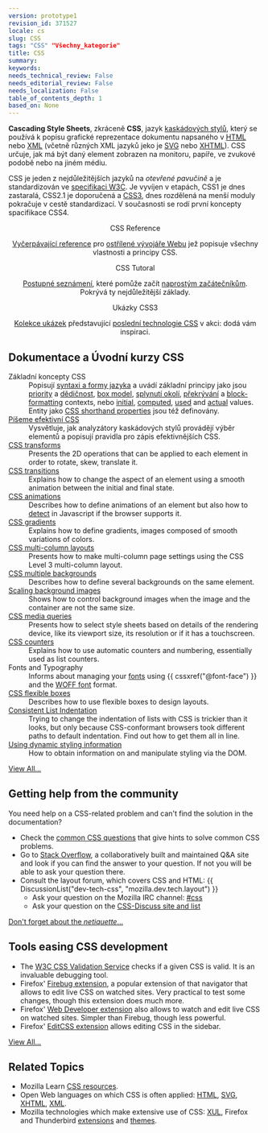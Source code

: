 ```yaml
---
version: prototype1
revision_id: 371527
locale: cs
slug: CSS
tags: "CSS" "Všechny_kategorie"
title: CSS
summary: 
keywords: 
needs_technical_review: False
needs_editorial_review: False
needs_localization: False
table_of_contents_depth: 1
based_on: None
---
```

<p><span class="seoSummary"><strong>Cascading Style Sheets</strong>, zkráceně <strong>CSS</strong>, jazyk <a href="/en-US/docs/DOM/stylesheet">kaskádových stylů</a>, který se používá k popisu grafické reprezentace dokumentu napsaného v <a href="/en-US/docs/HTML" title="The HyperText Mark-up Language">HTML</a></span> nebo <a href="/en-US/docs/XML" title="en-US/docs/XML">XML</a> (včetně různých XML jazyků jeko je <a href="/en-US/docs/SVG" title="en-US/docs/SVG">SVG</a> nebo <a href="/en-US/docs/XHTML" title="en-US/docs/XHTML">XHTML</a>)<span class="seoSummary">. CSS určuje, jak má být daný element zobrazen na monitoru, papíře, ve zvukové podobě nebo na jiném médiu.</span></p>
<p>CSS je jeden z nejdůležitějších jazyků na <em>otevřené pavučině</em> a je standardizován ve <a class="external" href="http://w3.org/Style/CSS/#specs">specifikaci W3C</a>. Je vyvíjen v etapách, CSS1 je dnes zastaralá, CSS2.1 je doporučená a <a href="/en-US/docs/CSS/CSS3" title="CSS3">CSS3</a>, dnes rozdělená na menší moduly pokračuje v cestě standardizací. V současnosti se rodí první koncepty spacifikace CSS4.</p>
<div style="margin:auto;text-align:center;">
  <div class="callout-box action-driven">
    <div>
      CSS Reference</div>
    <p><a href="/en-US/docs/CSS/CSS_Reference" title="en-US/docs/CSS/CSS_Reference">Vyčerpávající reference</a> pro <u>ostřílené vývojáře Webu</u> jež popisuje všechny vlastnosti a principy CSS.</p>
  </div>
  <div class="callout-box action-driven">
    <div>
      CSS Tutoral</div>
    <p><a href="/en-US/docs/CSS/Getting_Started" title="en-US/docs/CSS/Getting_Started">Postupné seznámení</a>, které pomůže začít <u>naprostým začátečníkům</u>. Pokrývá ty nejdůležitější základy.</p>
  </div>
  <div class="callout-box action-driven">
    <div>
      Ukázky CSS3</div>
    <p><a href="/en-US/demos/tag/tech:css3" title="https://developer.mozilla.org/en-US/demos/tag/tech:css3">Kolekce ukázek</a> představující <u>poslední technologie CSS</u> v akci: dodá vám inspiraci.</p>
  </div>
</div>
<div class="row topicpage-table">
  <div class="section">
    <h2 class="Documentation" id="Documentation" name="Documentation">Dokumentace a Úvodní kurzy CSS</h2>
    <dl>
      <dt>
        Základní koncepty CSS</dt>
      <dd>
        Popisují <a href="/en-US/docs/CSS/Syntax" title="/en-US/docs/CSS/Syntax">syntaxi a formy jazyka</a> a uvádí základní principy jako jsou <a href="/en-US/docs/CSS/Specificity" title="Specificity">priority</a> a <a href="/en-US/docs/CSS/inheritance" title="inheritance">dědičnost</a>, <a href="/en-US/docs/CSS/box_model" title="Box model">box model</a>, <a href="/en-US/docs/CSS/margin_collapsing" title="Margin collapsing">splynutí okolí</a>, <a href="/en-US/docs/CSS/Understanding_z-index/The_stacking_context" title="The stacking context">překrývání</a> a <a href="/en-US/docs/CSS/block_formatting_context" title="block formatting context">block-formatting</a> contexts, nebo <a href="/en-US/docs/CSS/initial_value" title="initial value">initial</a>, <a href="/en-US/docs/CSS/computed_value" title="computed value">computed</a>, <a href="/en-US/docs/CSS/used_value" title="used value">used</a> and <a href="/en-US/docs/CSS/actual_value" title="actual value">actual</a> values. Entity jako <a href="/en-US/docs/CSS/Shorthand_properties" title="CSS/Shorthand_properties">CSS shorthand properties</a> jsou též definovány.</dd>
      <dt>
        <a href="/en-US/docs/CSS/Writing_Efficient_CSS" title="CSS/Writing_Efficient_CSS">Píšeme efektivní CSS</a></dt>
      <dd>
        Vysvětluje, jak analyzátory kaskádových stylů provádějí výběr elementů a popisují pravidla pro zápis efektivnějších CSS.</dd>
      <dt>
        <a href="/en-US/docs/CSS/Tutorials/Using_CSS_transforms" title="How to use CSS3 Transforms (2D and 3D)">CSS transforms</a></dt>
      <dd>
        Presents the 2D operations that can be applied to each element in order to rotate, skew, translate it.</dd>
      <dt>
        <a href="/en-US/docs/CSS/Tutorials/Using_CSS_transitions" title="How to use a CSS transition">CSS transitions</a></dt>
      <dd>
        Explains how to change the aspect of an element using a smooth animation between the initial and final state.</dd>
      <dt>
        <a href="/en-US/docs/CSS/Tutorials/Using_CSS_animations" title="How to use a CSS animation">CSS animations</a></dt>
      <dd>
        Describes how to define animations of an element but also how to <a href="/en-US/docs/CSS/CSS_animations/Detecting_CSS_animation_support" title="https://developer.mozilla.org/en-US/docs/CSS/CSS_animations/Detecting_CSS_animation_support">detect</a> in Javascript if the browser supports it.</dd>
      <dt>
        <a href="/en-US/docs/CSS/Using_CSS_gradients" title="How to use CSS3 Gradients">CSS gradients</a></dt>
      <dd>
        Explains how to define gradients, images composed of smooth variations of colors.</dd>
      <dt>
        <a href="/en-US/docs/CSS/Using_CSS_multi-column_layouts" title="How to use CSS3 Multicol layout">CSS multi-column layouts</a></dt>
      <dd>
        Presents how to make multi-column page settings using the CSS Level 3 multi-column layout.</dd>
      <dt>
        <a href="/en-US/docs/CSS/Multiple_backgrounds" title="How to use the CSS3 multiple background feature">CSS multiple backgrounds</a></dt>
      <dd>
        Describes how to define several backgrounds on the same element.</dd>
      <dt>
        <a href="/en-US/docs/CSS/Scaling_background_images" title="CSS/Scaling_background_images">Scaling background images</a></dt>
      <dd>
        Shows how to control background images when the image and the container are not the same size.</dd>
      <dt>
        <a class="internal" href="/en-US/docs/CSS/Media_queries" title="How to use CSS3 Media Queries">CSS media queries</a></dt>
      <dd>
        Presents how to select style sheets based on details of the rendering device, like its viewport size, its resolution or if it has a touchscreen.</dd>
      <dt>
        <a href="/en-US/docs/CSS_Counters" title="CSS Counters">CSS counters</a></dt>
      <dd>
        Explains how to use automatic counters and numbering, essentially used as list counters.</dd>
      <dt>
        Fonts and Typography</dt>
      <dd>
        Informs about managing your <a href="/en-US/docs/CSS/font" title="font">fonts</a> using {{ cssxref("@font-face") }} and the <a href="/en-US/docs/WOFF" title="About_WOFF">WOFF font</a> format.</dd>
      <dt>
        <a href="/en-US/docs/CSS/Using_CSS_flexible_boxes" title="Using CSS flexible boxes">CSS flexible boxes</a></dt>
      <dd>
        Describes how to use flexible boxes to design layouts.</dd>
      <dt>
        <a href="/en-US/docs/Consistent_List_Indentation" title="Consistent_List_Indentation">Consistent List Indentation</a></dt>
      <dd>
        Trying to change the indentation of lists with CSS is trickier than it looks, but only because CSS-conformant browsers took different paths to default indentation. Find out how to get them all in line.</dd>
      <dt>
        <a href="/en-US/docs/DOM/Using_dynamic_styling_information" title="DOM/Using_dynamic_styling_information">Using dynamic styling information</a></dt>
      <dd>
        How to obtain information on and manipulate styling via the DOM.</dd>
    </dl>
    <p><span class="alllinks"><a href="/en-US/docs/tag/CSS" title="/en-US/docs/tag/CSS">View All...</a></span></p>
  </div>
  <div class="section">
    <h2 class="Community" id="Community" name="Community">Getting help from the community</h2>
    <p>You need help on a CSS-related problem and can't find the solution in the documentation?</p>
    <ul>
      <li>Check the <a href="/en-US/docs/CSS/Common_CSS_Questions" title="en-US/docs/CSS/Common_CSS_Questions">common CSS questions</a> that give hints to solve common CSS problems.</li>
      <li>Go to <a href="http://stackoverflow.com/questions/tagged/css" title="http://stackoverflow.com/questions/tagged/css">Stack Overflow</a>, a collaboratively built and maintained Q&amp;A site and look if you can find the answer to your question. If not you will be able to ask your question there.</li>
      <li>Consult the layout forum, which covers CSS and HTML: {{ DiscussionList("dev-tech-css", "mozilla.dev.tech.layout") }}
        <ul>
          <li>Ask your question on the Mozilla IRC channel: <a class="link-irc" href="irc://irc.mozilla.org/css">#css</a></li>
          <li>Ask your question on the <a class="external" href="http://www.css-discuss.org/">CSS-Discuss site and list</a></li>
        </ul>
      </li>
    </ul>
    <p><span class="alllinks"><a class="external" href="http://www.catb.org/~esr/faqs/smart-questions.html" title="http://www.catb.org/~esr/faqs/smart-questions.html">Don't forget about the <em>netiquette</em>...</a></span></p>
    <h2 class="Tools" id="Tools" name="Tools">Tools easing CSS development</h2>
    <ul>
      <li><span class="external">The </span><a class="external" href="http://jigsaw.w3.org/css-validator/">W3C CSS Validation Service</a> checks if a given CSS is valid. It is an invaluable debugging tool.</li>
      <li>Firefox' <a class="link-https" href="https://addons.mozilla.org/en-US/firefox/addon/1843">Firebug extension</a><span class="external">, a popular</span> extension of that navigator that allows to edit live CSS on watched sites. Very practical to test some changes, though this extension does much more.</li>
      <li><span class="external">Firefox' </span><a class="link-https" href="https://addons.mozilla.org/en-US/firefox/addon/60">Web Developer extension</a> also allows to watch and edit live CSS on watched sites. Simpler than Firebug, though less powerful.</li>
      <li>Firefox' <a class="external link-https" href="https://addons.mozilla.org/en-US/firefox/addon/179">EditCSS extension</a> allows editing CSS in the sidebar.</li>
    </ul>
    <p><span class="alllinks"><a href="/en-US/docs/tag/CSS:Tools" title="/en-US/docs/tag/CSS:Tools">View All...</a></span></p>
    <h2 class="Related_Topics" id="Related_Topics" name="Related_Topics">Related Topics</h2>
    <ul>
      <li>Mozilla Learn <a href="/en-US/learn/css" title="https://developer.mozilla.org/en-US/learn/css">CSS resources</a>.</li>
      <li>Open Web languages on which CSS is often applied: <a href="/en-US/docs/HTML" title="en-US/docs/HTML">HTML</a>, <a href="/en-US/docs/SVG" title="SVG">SVG</a>, <a href="/en-US/docs/XHTML" title="en-US/docs/XHTML">XHTML</a>, <a href="/en-US/docs/XML" title="en-US/docs/XML">XML</a>.</li>
      <li>Mozilla technologies which make extensive use of CSS: <a href="/en-US/docs/XUL" title="en-US/docs/XUL">XUL</a>, Firefox and Thunderbird <a href="/en-US/docs/Extensions" title="en-US/docs/Extensions">extensions</a> and <a href="/en-US/docs/Themes" title="en-US/docs/Themes">themes</a>.</li>
    </ul>
  </div>
</div>
<p>&nbsp;</p>

